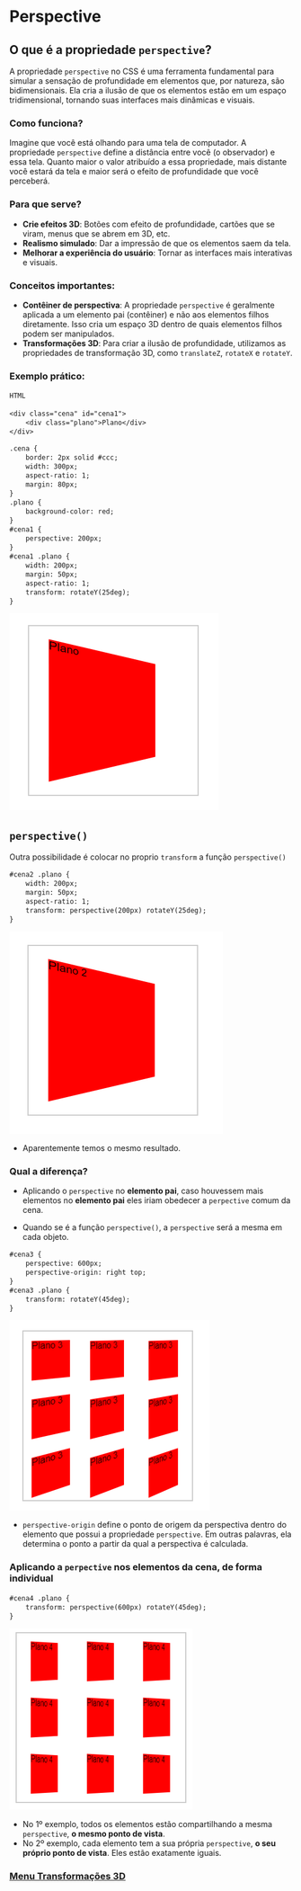 # Perspective

## O que é a propriedade `perspective`?

A propriedade `perspective` no CSS é uma ferramenta fundamental para simular a sensação de profundidade em elementos que, por natureza, são bidimensionais. Ela cria a ilusão de que os elementos estão em um espaço tridimensional, tornando suas interfaces mais dinâmicas e visuais.

### Como funciona?

Imagine que você está olhando para uma tela de computador. A propriedade `perspective` define a distância entre você (o observador) e essa tela. Quanto maior o valor atribuído a essa propriedade, mais distante você estará da tela e maior será o efeito de profundidade que você perceberá.

### Para que serve?

- **Crie efeitos 3D**: Botões com efeito de profundidade, cartões que se viram, menus que se abrem em 3D, etc.
- **Realismo simulado**: Dar a impressão de que os elementos saem da tela.
- **Melhorar a experiência do usuário**: Tornar as interfaces mais interativas e visuais.

### Conceitos importantes:

- **Contêiner de perspectiva**: A propriedade `perspective` é geralmente aplicada a um elemento pai (contêiner) e não aos elementos filhos diretamente. Isso cria um espaço 3D dentro de quais elementos filhos podem ser manipulados.
- **Transformações 3D**: Para criar a ilusão de profundidade, utilizamos as propriedades de transformação 3D, como `translateZ`, `rotateX` e `rotateY`.

### Exemplo prático:

```
HTML

<div class="cena" id="cena1">
    <div class="plano">Plano</div>
</div>
```

```
.cena {
    border: 2px solid #ccc;
    width: 300px;
    aspect-ratio: 1;
    margin: 80px;
}
.plano {
    background-color: red;
}
#cena1 {
    perspective: 200px;
}
#cena1 .plano {
    width: 200px;
    margin: 50px;
    aspect-ratio: 1;
    transform: rotateY(25deg);
}
```

<img src="img/perpective-02.png">

## `perspective()`

Outra possibilidade é colocar no proprio `transform` a função `perspective()`

```
#cena2 .plano {
    width: 200px;
    margin: 50px;
    aspect-ratio: 1;
    transform: perspective(200px) rotateY(25deg);
}
```

<img src="img/perpective-03.png">

- Aparentemente temos o mesmo resultado.

### Qual a diferença?

- Aplicando o `perspective` no **elemento pai**, caso houvessem mais elementos no **elemento pai** eles iriam obedecer a `perpective` comum da cena.

- Quando se é a função `perspective()`, a `perspective` será a mesma em cada objeto.

```
#cena3 {
    perspective: 600px;
    perspective-origin: right top;
}
#cena3 .plano {
    transform: rotateY(45deg);
}
```

<img src="img/perpective-04.png">

- `perspective-origin` define o ponto de origem da perspectiva dentro do elemento que possui a propriedade `perspective`. Em outras palavras, ela determina o ponto a partir da qual a perspectiva é calculada.

### Aplicando a `perpective` nos elementos da cena, de forma individual

```
#cena4 .plano {
    transform: perspective(600px) rotateY(45deg);
}
```

<img src="img/perpective-05.png">

- No 1º exemplo, todos os elementos estão compartilhando a mesma `perspective`, **o mesmo ponto de vista**.
- No 2º exemplo, cada elemento tem a sua própria `perspective`, **o seu próprio ponto de vista**. Eles estão exatamente iguais.

### [Menu Transformações 3D](introducao-menu.md)